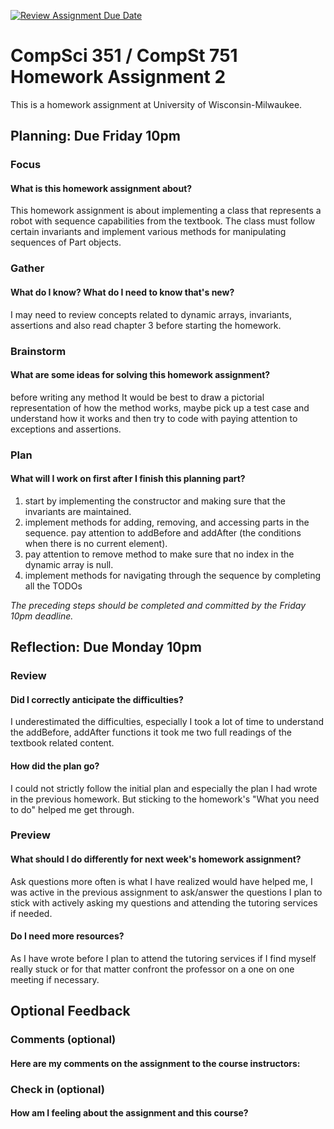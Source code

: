 [![Review Assignment Due Date](https://classroom.github.com/assets/deadline-readme-button-24ddc0f5d75046c5622901739e7c5dd533143b0c8e959d652212380cedb1ea36.svg)](https://classroom.github.com/a/pQDyalwR)
# CompSci 351 / CompSt 751 Homework Assignment 2

This is a homework assignment at University of Wisconsin-Milwaukee.

## Planning: Due Friday 10pm

### Focus

#### What is this homework assignment about?

This homework assignment is about implementing a class that represents a robot with sequence capabilities from the textbook. The class must follow certain invariants and implement various methods for manipulating sequences of Part objects.

### Gather

#### What do I know?  What do I need to know that's new?
I may need to review concepts related to dynamic arrays, invariants, assertions and also read chapter 3 before starting the homework. 

### Brainstorm

#### What are some ideas for solving this homework assignment?
before writing any method It would be best to draw a pictorial representation of how the method works, maybe pick up a test case and understand how it works and then try to code with paying attention to exceptions and assertions. 

### Plan

#### What will I work on first after I finish this planning part?
1. start by implementing the constructor and making sure that the invariants are maintained.
2. implement methods for adding, removing, and accessing parts in the sequence. pay attention to addBefore and addAfter (the conditions when there is no current element).
3. pay attention to remove method to make sure that no index in the dynamic array is null.
4. implement methods for navigating through the sequence by completing all the TODOs


*The preceding steps should be completed and committed by the
Friday 10pm deadline.*

## Reflection: Due Monday 10pm

### Review

#### Did I correctly anticipate the difficulties?
I underestimated the difficulties, especially I took a lot of time to understand the addBefore, addAfter functions it took me two full readings of the textbook related content. 

#### How did the plan go?
I could not strictly follow the initial plan and especially the plan I had wrote in the previous homework. But sticking to the homework's "What you need to do" helped me get through.
### Preview

#### What should I do differently for next week's homework assignment?
Ask questions more often is what I have realized would have helped me, I was active in the previous assignment to ask/answer the questions I plan to stick with actively asking my questions and attending the tutoring services if needed.

#### Do I need more resources?
As I have wrote before I plan to attend the tutoring services if I find myself really stuck or for that matter confront the professor on a one on one meeting if necessary. 
## Optional Feedback

### Comments (optional)

#### Here are my comments on the assignment to the course instructors:

### Check in (optional)

#### How am I feeling about the assignment and this course?
